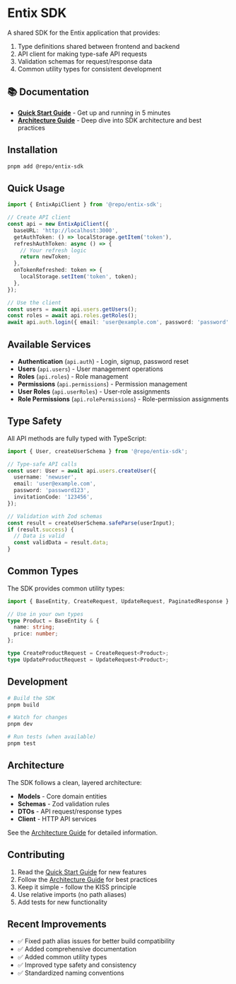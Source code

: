 # Entix SDK

A shared SDK for the Entix application that provides:

1. Type definitions shared between frontend and backend
2. API client for making type-safe API requests
3. Validation schemas for request/response data
4. Common utility types for consistent development

## 📚 Documentation

- **[Quick Start Guide](./QUICK_START.md)** - Get up and running in 5 minutes
- **[Architecture Guide](./ARCHITECTURE.md)** - Deep dive into SDK architecture and best practices

## Installation

```bash
pnpm add @repo/entix-sdk
```

## Quick Usage

```typescript
import { EntixApiClient } from '@repo/entix-sdk';

// Create API client
const api = new EntixApiClient({
  baseURL: 'http://localhost:3000',
  getAuthToken: () => localStorage.getItem('token'),
  refreshAuthToken: async () => {
    // Your refresh logic
    return newToken;
  },
  onTokenRefreshed: token => {
    localStorage.setItem('token', token);
  },
});

// Use the client
const users = await api.users.getUsers();
const roles = await api.roles.getRoles();
await api.auth.login({ email: 'user@example.com', password: 'password' });
```

## Available Services

- **Authentication** (`api.auth`) - Login, signup, password reset
- **Users** (`api.users`) - User management operations
- **Roles** (`api.roles`) - Role management
- **Permissions** (`api.permissions`) - Permission management
- **User Roles** (`api.userRoles`) - User-role assignments
- **Role Permissions** (`api.rolePermissions`) - Role-permission assignments

## Type Safety

All API methods are fully typed with TypeScript:

```typescript
import { User, createUserSchema } from '@repo/entix-sdk';

// Type-safe API calls
const user: User = await api.users.createUser({
  username: 'newuser',
  email: 'user@example.com',
  password: 'password123',
  invitationCode: '123456',
});

// Validation with Zod schemas
const result = createUserSchema.safeParse(userInput);
if (result.success) {
  // Data is valid
  const validData = result.data;
}
```

## Common Types

The SDK provides common utility types:

```typescript
import { BaseEntity, CreateRequest, UpdateRequest, PaginatedResponse } from '@repo/entix-sdk';

// Use in your own types
type Product = BaseEntity & {
  name: string;
  price: number;
};

type CreateProductRequest = CreateRequest<Product>;
type UpdateProductRequest = UpdateRequest<Product>;
```

## Development

```bash
# Build the SDK
pnpm build

# Watch for changes
pnpm dev

# Run tests (when available)
pnpm test
```

## Architecture

The SDK follows a clean, layered architecture:

- **Models** - Core domain entities
- **Schemas** - Zod validation rules
- **DTOs** - API request/response types
- **Client** - HTTP API services

See the [Architecture Guide](./ARCHITECTURE.md) for detailed information.

## Contributing

1. Read the [Quick Start Guide](./QUICK_START.md) for new features
2. Follow the [Architecture Guide](./ARCHITECTURE.md) for best practices
3. Keep it simple - follow the KISS principle
4. Use relative imports (no path aliases)
5. Add tests for new functionality

## Recent Improvements

- ✅ Fixed path alias issues for better build compatibility
- ✅ Added comprehensive documentation
- ✅ Added common utility types
- ✅ Improved type safety and consistency
- ✅ Standardized naming conventions
